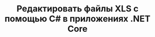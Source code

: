---
############################# Static ############################
layout: "auto-gen-gist"
draft: false
path: "ru/redaction/net/text"
otherformats: PDF DOC DOT DOCX DOCM DOTX DOTM RTF XLSX XLSM XLTX XLTM XLT CSV PPT PPTX  PPS POT PPSX PPTM PPSM POTM 

############################# Head ############################
head_title: "Редактируйте конфиденциальную информацию из документов через .NET Core"
head_description: "Применяйте редактирование текста с использованием точной фразы или регулярного выражения для документов разных форматов."

############################# Header ############################
title: "Редактировать файлы XLS с помощью C# в приложениях .NET Core"
description: "Поиск и замена текста в документах, электронных таблицах и презентациях Office и OpenOffice, а также xls_ UPPER в Windows, Linux и macOS"

######################### Download Button #######################
button:
    enable: true

############################# About ############################
about:
    enable: true
    title: "Редактирование документов для .NET API"
    content: |
        Единый независимый от формата интерфейс для редактирования конфиденциальной и секретной информации из документов и изображений PDF, Word, Excel, PowerPoint, включая возможность изменения метаданных и удаления комментариев. С помощью инструмента GroupDocs.Redaction вы можете отредактировать текст и сохранить отредактированный документ в формате PDF, преобразовав все страницы в растровые изображения или сохранить документ в исходном формате для дальнейшего редактирования.

############################# content ############################
steps:
    enable: true
    block:
    - title_left: "Редактировать точный текст из XLS с помощью C#"
      content_left: |
        [GroupDocs.Redaction](/redaction/net/) позволяет разработчикам .NET добавить функцию редактирования файлов XLS, выполнив несколько простых действий.

        * Создайте экземпляр класса [Redactor](https://apireference.groupdocs.com/redaction/net/groupdocs.redaction/redactor) и загрузите файл XLS
        * Создайте экземпляр класса [ExactPhraseRedaction](https://apireference.groupdocs.com/redaction/net/groupdocs.redaction.redactions/exactphraseredaction) для поиска и замены текста.
        * Вызов метода [Redactor.Apply](https://apireference.groupdocs.com/redaction/net/groupdocs.redaction/redactor/methods/apply/index) с объектом ExactPhraseRedaction

      title_right: "Начните работу с Redaction API"
      content_right: |
        Установите из командной строки как ```nuget install GroupDocs.Redaction``` или через консоль диспетчера пакетов Visual Studio с помощью ```Install-Package GroupDocs.Redaction```.
         Кроме того, вы можете получить автономный установщик MSI или DLL-файлы в ZIP-файле из [загрузок](https://downloads.groupdocs.com/redaction/net) и указать их в своем проекте вручную.  
        
      code: |
        ```cs
        using (Redactor redactor = new Redactor(@"sample.csv"))
        {
        	redactor.Apply(new ExactPhraseRedaction("John Doe", new ReplacementOptions("[personal]")));
        	redactor.Save();
        }
        ```

    - title_left: "Системные Требования"
      content_left: |
       API GroupDocs.Redaction для .NET поддерживаются на всех основных платформах и операционных системах. Полное руководство по системным требованиям можно найти на странице [системные требования](https://docs.groupdocs.com/redaction/net/system-requirements/). Перед выполнением приведенного ниже кода убедитесь, что на вашем компьютере установлены следующие предварительные компоненты. система:
        * Операционные системы: Microsoft Windows, Linux, MacOS
        * Среда разработки: Visual Studio, Xamarin, MonoDevelop и т. д.
        * Фреймворки: .NET Framework, .NET Standard, .NET Core, Mono
        * Получите последнюю версию API GroupDocs.Assembly .NET из [NuGet](https://www.nuget.org/packages/GroupDocs.Redaction/)
        
      title_right: "Зачем использовать GroupDocs.Redaction"
      content_right: |
        * Разрешить пользователям добавлять пользовательские форматы документов и типы редакций
        * Для удаления конфиденциальной информации не требуется дополнительное программное обеспечение.
        * Возможность установить документ рендеринга диапазона страниц в формате PDF
        * Простой способ редактирования различных типов метаданных: имя автора, версия, название, тема, описание и многое другое.
        * Извлечение информации о документе — тип файла, количество страниц и т. д.
        * Полная поддержка нескольких форматов данных

demos:
    enable: true
        

more_formats:
    enable: true


back_to_top:
    enable: true
---